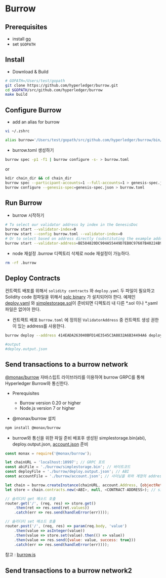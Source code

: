# Burrow

## Prerequisites

* install [go](https://golang.org/dl/)
* set `$GOPATH`

## Install

* Download & Build
```bash
# GOPATH=/Users/test/gopath
git clone https://github.com/hyperledger/burrow.git
cd $GOPATH/src/github.com/hyperledger/burrow
make build
```

## Configure Burrow

* add an alias for burrow
```bash
vi ~/.zshrc

alias burrow='/Users/test/gopath/src/github.com/hyperledger/burrow/bin/burrow'
```

* burrow.toml 생성하기
```bash
burrow spec -p1 -f1 | burrow configure -s- > burrow.toml
```
or  
```bash
kdir chain_dir && cd chain_dir
burrow spec --participant-accounts=1 --full-accounts=1 > genesis-spec.json
burrow configure --genesis-spec=genesis-spec.json > burrow.toml
```

## Run Burrow

* burrow 시작하기
```bash
# To select our validator address by index in the GenesisDoc
burrow start --validator-index=0
burrow start --config burrow.toml --validator-index=0
# Or to select based on address directly (substituting the example address below with your validator's):
burrow start --validator-address=BE584820DC904A55449D7EB0C97607B40224B96E
```
* node 재설정
.burrow 디렉토리 삭제로 node 재설정이 가능하다.
```bash
rm -rf .burrow
```

## Deploy Contracts
컨트랙트 배포를 위해서 `solidity contracts` 와 `deploy.yaml` 두 파일이 필요하고 Solidity code 컴파일을 위해서 [solc binary](https://solidity.readthedocs.io/en/v0.4.21/installing-solidity.html) 가 설치되어야 한다.
예제인 [deploy.yaml](https://github.com/leesangdeok/hyperledger/blob/master/burrow/example/deploy.yaml) 와 [simplestorage.sol](https://github.com/leesangdeok/hyperledger/blob/master/burrow/example/simplestorage.sol)이 준비되면 디렉토리 내 다른 *.sol 이나 *.yaml 파일은 없어야 한다.

* 컨트랙트 배포
`burrow.toml` 에 정의된 `ValidatorAddress` 중 컨트랙트 생성 권한이 있는 address를 사용한다.
```bash
burrow deploy --address 414EADA263040BFD14E3545C3A8832A6B34494A6 deploy.yaml

#output
#deploy.output.json
```

## Send transactions to a burrow network
[@monax/burrow](https://www.npmjs.com/package/@monax/burrow) 자바스립트 라이브러리를 이용하여 burrow GRPC를 통해 Hyperledger Burrow와 통신한다.

* Prerequisites
  * Burrow version 0.20 or higher
  * Node.js version 7 or higher
  
* @monax/burrow 설치
```bash
npm install @monax/burrow
```

* burrow와 통신을 위한 파일 준비
배포후 생성된 simplestorage.bin(abi), deploy.output.json, [account.json](https://github.com/leesangdeok/hyperledger/blob/master/burrow/example/account.json) 준비
```javascript
const monax = require('@monax/burrow');

let chainURL = 'localhost:10997'; // GRPC 포트
const abiFile = './burrow/simplestorage.bin'; // 바이트코드
const deployFile = './burrow/deploy.output.json'; // ABI
const accountFile = './burrow/account.json'; // 사이닝을 위하 계정의 address

let chain = burrow.createInstance(chainURL, account.Address, {objectReturn: true}); // 인스턴스 생성
let store = chain.contracts.new(<ABI>, null, <CONTRACT-ADDRESS>); // simplestorage 컨트랙트 자바스크립트로 랩핑

// 솔리디티 get 메소드 호출
router.get('/', (req, res) => store.get()
    .then(ret => res.send(ret.values))
    .catch(err => res.send(handleError(err))));

// 솔리디티 set 메소드 호출
router.post('/', (req, res) => param(req.body, 'value')
    .then(value => asInteger(value))
    .then(value => store.set(value).then(() => value))
    .then(value => res.send({value: value, success: true}))
    .catch(err => res.send(handleError(err))));
```

참고 : [burrow.js](https://github.com/leesangdeok/hyperledger/blob/master/burrow/example/burrow.js)


## Send transactions to a burrow network2


